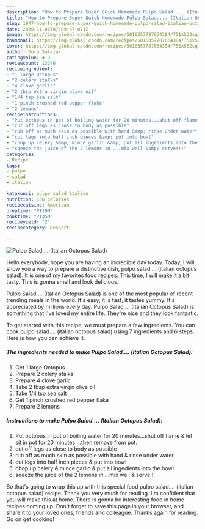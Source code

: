 ```yaml
---
description: "How to Prepare Super Quick Homemade Pulpo Salad.... (Italian Octopus Salad)"
title: "How to Prepare Super Quick Homemade Pulpo Salad.... (Italian Octopus Salad)"
slug: 1947-how-to-prepare-super-quick-homemade-pulpo-salad-italian-octopus-salad
date: 2020-11-02T07:09:57.071Z
image: https://img-global.cpcdn.com/recipes/5016357787664384/751x532cq70/pulpo-salad-italian-octopus-salad-recipe-main-photo.jpg
thumbnail: https://img-global.cpcdn.com/recipes/5016357787664384/751x532cq70/pulpo-salad-italian-octopus-salad-recipe-main-photo.jpg
cover: https://img-global.cpcdn.com/recipes/5016357787664384/751x532cq70/pulpo-salad-italian-octopus-salad-recipe-main-photo.jpg
author: Dora Salazar
ratingvalue: 4.3
reviewcount: 13246
recipeingredient:
- "1 large Octopus"
- "2 celery stalks"
- "4 clove garlic"
- "2 tbsp extra virgin olive oil"
- "1/4 tsp sea salt"
- "1 pinch crushed red pepper flake"
- "2 lemons"
recipeinstructions:
- "Put octopus in pot of boiling water for 20 minutes...shut off flame &amp; let sit in pot for 20 minutes ...then remove from pot."
- "cut off legs as close to body as possible"
- "rub off as much skin as possible with hand &amp; rinse under water"
- "cut legs into half inch pieces &amp; put into bowl"
- "chop up celery &amp; mince garlic &amp; put all ingedients into the bowl"
- "sqeeze the juice of the 2 lemons in ...mix well &amp; serve!!!"
categories:
- Recipe
tags:
- pulpo
- salad
- italian

katakunci: pulpo salad italian 
nutrition: 136 calories
recipecuisine: American
preptime: "PT19M"
cooktime: "PT35M"
recipeyield: "2"
recipecategory: Dessert

---
```



![Pulpo Salad.... (Italian Octopus Salad)](https://img-global.cpcdn.com/recipes/5016357787664384/751x532cq70/pulpo-salad-italian-octopus-salad-recipe-main-photo.jpg)

Hello everybody, hope you are having an incredible day today. Today, I will show you a way to prepare a distinctive dish, pulpo salad.... (italian octopus salad). It is one of my favorites food recipes. This time, I will make it a bit tasty. This is gonna smell and look delicious.

Pulpo Salad.... (Italian Octopus Salad) is one of the most popular of recent trending meals in the world. It's easy, it is fast, it tastes yummy. It's appreciated by millions every day. Pulpo Salad.... (Italian Octopus Salad) is something that I've loved my entire life. They're nice and they look fantastic.




To get started with this recipe, we must prepare a few ingredients. You can cook pulpo salad.... (italian octopus salad) using 7 ingredients and 6 steps. Here is how you can achieve it.

<!--inarticleads1-->

##### The ingredients needed to make Pulpo Salad.... (Italian Octopus Salad):

1. Get 1 large Octopus
1. Prepare 2 celery stalks
1. Prepare 4 clove garlic
1. Take 2 tbsp extra virgin olive oil
1. Take 1/4 tsp sea salt
1. Get 1 pinch crushed red pepper flake
1. Prepare 2 lemons




<!--inarticleads2-->

##### Instructions to make Pulpo Salad.... (Italian Octopus Salad):

1. Put octopus in pot of boiling water for 20 minutes...shut off flame &amp; let sit in pot for 20 minutes ...then remove from pot.
1. cut off legs as close to body as possible
1. rub off as much skin as possible with hand &amp; rinse under water
1. cut legs into half inch pieces &amp; put into bowl
1. chop up celery &amp; mince garlic &amp; put all ingedients into the bowl
1. sqeeze the juice of the 2 lemons in ...mix well &amp; serve!!!




So that's going to wrap this up with this special food pulpo salad.... (italian octopus salad) recipe. Thank you very much for reading. I'm confident that you will make this at home. There is gonna be interesting food in home recipes coming up. Don't forget to save this page in your browser, and share it to your loved ones, friends and colleague. Thanks again for reading. Go on get cooking!
